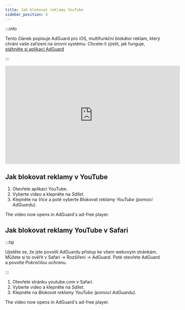 ```yaml
---
title: Jak blokovat reklamy YouTube
sidebar_position: 4
---
```


:::info

Tento článek popisuje AdGuard pro iOS, multifunkční blokátor reklam, který chrání vaše zařízení na úrovni systému. Chcete-li zjistit, jak funguje, [stáhněte si aplikaci AdGuard](https://agrd.io/download-kb-adblock)

:::  

<iframe width="560" height="315" class="youtube-video" src="https://www.youtube-nocookie.com/embed/YW9Ojcm1Gkg" title="YouTube video player" frameborder="0" allow="accelerometer; autoplay; clipboard-write; encrypted-media; gyroscope; picture-in-picture" allowfullscreen></iframe>

## Jak blokovat reklamy v YouTube

1. Otevřete aplikaci YouTube.
1. Vyberte video a klepněte na *Sdílet*.
1. Klepněte na *Více* a poté vyberte *Blokovat reklamy YouTube (pomocí AdGuardu)*.

The video now opens in AdGuard's ad-free player.

## Jak blokovat reklamy YouTube v Safari

:::tip

Ujistěte se, že jste povolili AdGuardu přístup ke všem webovým stránkám. Můžete si to ověřit v Safari → Rozšíření → AdGuard. Poté otevřete AdGuard a povolte *Pokročilou ochranu*.

:::

1. Otevřete stránku youtube.com v Safari.
1. Vyberte video a klepněte na *Sdílet*.
1. Klepněte na *Blokovat reklamy YouTube (pomocí AdGuardu)*.

The video now opens in AdGuard's ad-free player.
